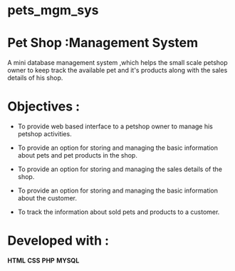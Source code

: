 # pets_mgm_sys
# **Pet Shop** :Management System 
A mini database management system ,which helps the small scale petshop owner to keep track the available pet and it's products along with the sales details of his shop.

# Objectives :
* To provide web based interface to a petshop owner to manage his petshop activities.

* To provide an option for storing and managing the basic information about pets and pet products in the shop.

* To provide an option for storing and managing the sales details of the shop.

* To provide an option for storing and managing the basic information about the customer.

* To track the information about sold pets and products to a customer.

# Developed with :

 **HTML**  **CSS**   **PHP**   **MYSQL**
